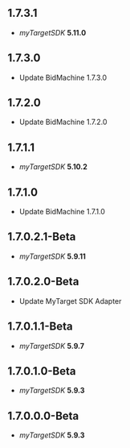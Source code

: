 ## 1.7.3.1

- *myTargetSDK* **5.11.0**

## 1.7.3.0

- Update BidMachine 1.7.3.0

## 1.7.2.0

- Update BidMachine 1.7.2.0


## 1.7.1.1

- *myTargetSDK* **5.10.2**

## 1.7.1.0

- Update BidMachine 1.7.1.0

## 1.7.0.2.1-Beta

- *myTargetSDK* **5.9.11**

## 1.7.0.2.0-Beta

- Update MyTarget SDK Adapter

## 1.7.0.1.1-Beta

- *myTargetSDK* **5.9.7**

## 1.7.0.1.0-Beta

- *myTargetSDK* **5.9.3**

## 1.7.0.0.0-Beta

- *myTargetSDK* **5.9.3**
